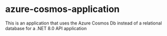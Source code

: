 # azure-cosmos-application
This is an application that uses the Azure Cosmos Db instead of a relational database for a .NET 8.0 API application
